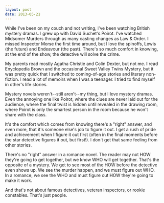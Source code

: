 ```yaml
---
layout: post
date: 2013-05-21
---
```


While I've been on my couch and not writing, I've been watching British mystery dramas. I grew up with David Suchet's Poirot. I've watched Midsomer Murders through as many casting changes as Law & Order. I missed Inspector Morse the first time around, but I love the spinoffs, Lewis (the future) and Endeavour (the past). There's so much comfort in knowing, at the end of the show, the detective will solve the crime.

My parents read mostly Agatha Christie and Colin Dexter, but not me. I read Enyclopedia Brown and the occasional Sweet Valley Twins Mystery, but it was pretty quick that I switched to coming-of-age stories and literary non-fiction. I read a lot of memoirs when I was a teenager. I tried to find myself in other's life stories.

Mystery novels weren't--still aren't--my thing, but I love mystery dramas. Even the annoying one like Poirot, where the clues are never laid out for the audience, where the final twist is hidden until revealed in the drawing room, where Poirot is only the smartest person in the room because he won't share with the class. 

It's the comfort which comes from knowing there's a "right" answer, and even more, that it's someone else's job to figure it out. I get a rush of pride and achievement when I figure it out first (often in the final moments before the star detective figures it out, but first!). I don't get that same feeling from other stories.

There's no "right" answer in a romance novel. The reader may not HOW they're going to get together, but we know WHO will get together. That's the opposite of a mystery. We get to see most of the HOW before the detective even shows up. We see the murder happen, and we must figure out WHO. In a romance, we see the WHO and must figure out HOW they're going to make it work. 

And that's not about famous detectives, veteran inspectors, or rookie constables. That's just people.
